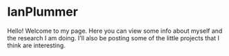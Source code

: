 # IanPlummer
Hello! Welcome to my page. Here you can view some info about myself and the research I am doing. I'll also be posting some of the little projects that I think are interesting. 
